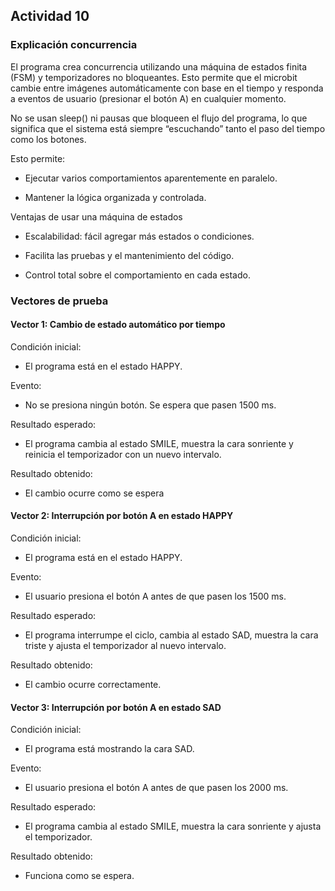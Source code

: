 ## Actividad  10

### Explicación concurrencia

El programa crea concurrencia utilizando una máquina de estados finita (FSM) y temporizadores no bloqueantes.
Esto permite que el microbit cambie entre imágenes automáticamente con base en el tiempo y responda a eventos de usuario (presionar el botón A) en cualquier momento.

No se usan sleep() ni pausas que bloqueen el flujo del programa, lo que significa que el sistema está siempre “escuchando” tanto el paso del tiempo como los botones.

Esto permite:

- Ejecutar varios comportamientos aparentemente en paralelo.

- Mantener la lógica organizada y controlada.

Ventajas de usar una máquina de estados

- Escalabilidad: fácil agregar más estados o condiciones.

- Facilita las pruebas y el mantenimiento del código.

- Control total sobre el comportamiento en cada estado.

### Vectores de prueba

#### Vector 1: Cambio de estado automático por tiempo

Condición inicial:

- El programa está en el estado HAPPY.

Evento:

- No se presiona ningún botón. Se espera que pasen 1500 ms.

Resultado esperado:

- El programa cambia al estado SMILE, muestra la cara sonriente y reinicia el temporizador con un nuevo intervalo.

Resultado obtenido:

- El cambio ocurre como se espera

#### Vector 2: Interrupción por botón A en estado HAPPY

Condición inicial:

- El programa está en el estado HAPPY.

Evento:

- El usuario presiona el botón A antes de que pasen los 1500 ms.

Resultado esperado:

- El programa interrumpe el ciclo, cambia al estado SAD, muestra la cara triste y ajusta el temporizador al nuevo intervalo.

Resultado obtenido:

- El cambio ocurre correctamente.

#### Vector 3: Interrupción por botón A en estado SAD

Condición inicial:

- El programa está mostrando la cara SAD.

Evento:

- El usuario presiona el botón A antes de que pasen los 2000 ms.

Resultado esperado:

- El programa cambia al estado SMILE, muestra la cara sonriente y ajusta el temporizador.

Resultado obtenido:

- Funciona como se espera.
